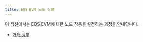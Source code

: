 ```yaml
---
title: EOS EVM 노드 실행
---
```


이 섹션에서는 EOS EVM에 대한 노드 작동을 설정하는 과정을 안내합니다.

* [거래 광부](./10_transaction-miner.md)
